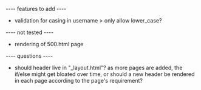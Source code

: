 ---- features to add ----
- validation for casing in username > only allow lower_case?

---- not tested ----
- rendering of 500.html page

---- questions ----
- should header live in "_layout.html"? as more pages are added, the if/else might get bloated over time, or should a new header be rendered in each page according to the page's requirement?

